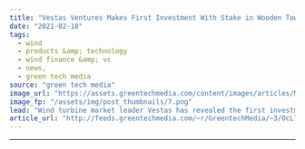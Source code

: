 ```yaml
---
title: "Vestas Ventures Makes First Investment With Stake in Wooden Tower Start-Up"
date: "2021-02-18"
tags: 
  - wind
  - products &amp; technology
  - wind finance &amp; vc
  - news,
  - green tech media
source: "green tech media"
image_url: "https://assets.greentechmedia.com/content/images/articles/Modvion_tower_assembly_xl_credit_modvion.jpg"
image_fp: "/assets/img/post_thumbnails/7.png"
lead: "Wind turbine market leader Vestas has revealed the first investment made by its venture fund with a stake in Swedish wooden wind tower start-up Modvion. Modvion builds wind towers from sections of specially prepared wood laminate panels. As well as b ..."
article_url: "http://feeds.greentechmedia.com/~r/GreentechMedia/~3/OcLlkMmfW30/vestas-ventures-makes-first-investment-with-wooden-tower-stake"
---
```


---

